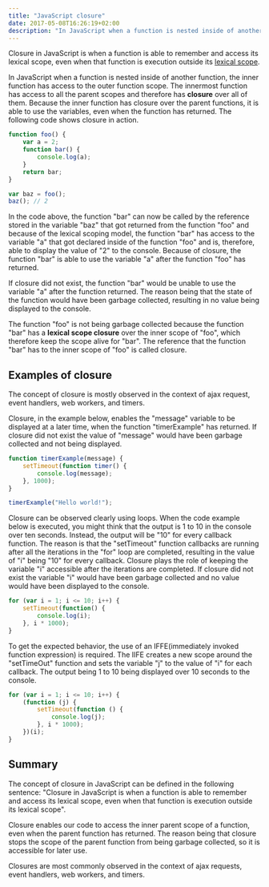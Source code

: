 ```yaml
---
title: "JavaScript closure"
date: 2017-05-08T16:26:19+02:00
description: "In JavaScript when a function is nested inside of another function, the inner function has access to the outer function scope. The innermost function has access to all the parent scopes and therefore has closure over all of them. Because the inner function has closure over the parent functions, it is able to use the variables, even when the function has returned."
---
```


Closure in JavaScript is when a function is able to remember and access its lexical scope, even when that function is execution outside its [lexical scope](/posts/javascript-lexical-scope).

In JavaScript when a function is nested inside of another function, the inner function has access to the outer function scope. The innermost function has access to all the parent scopes and therefore has **closure** over all of them. Because the inner function has closure over the parent functions, it is able to use the variables, even when the function has returned. The following code shows closure in action.

```js
function foo() {
    var a = 2;
    function bar() {
        console.log(a);
    }
    return bar;
}

var baz = foo();
baz(); // 2
```

In the code above, the function "bar" can now be called by the reference stored in the variable "baz" that got returned from the function "foo" and because of the lexical scoping model, the function "bar" has access to the variable "a" that got declared inside of the function "foo" and is, therefore, able to display the value of "2" to the console. Because of closure, the function "bar" is able to use the variable "a" after the function "foo" has returned.

If closure did not exist, the function "bar" would be unable to use the variable "a" after the function returned. The reason being that the state of the function would have been garbage collected, resulting in no value being displayed to the console.

The function "foo" is not being garbage collected because the function "bar" has a **lexical scope closure** over the inner scope of "foo", which therefore keep the scope alive for "bar". The reference that the function "bar" has to the inner scope of "foo" is called closure. 

## Examples of closure

The concept of closure is mostly observed in the context of ajax request, event handlers, web workers, and timers. 

Closure, in the example below, enables the "message" variable to be displayed at a later time, when the function "timerExample" has returned. If closure did not exist the value of "message" would have been garbage collected and not being displayed. 

```js
function timerExample(message) {
    setTimeout(function timer() {
        console.log(message);
    }, 1000);
}

timerExample("Hello world!");
```

Closure can be observed clearly using loops. When the code example below is executed, you might think that the output is 1 to 10 in the console over ten seconds. Instead, the output will be "10" for every callback function. The reason is that the "setTimeout" function callbacks are running after all the iterations in the "for" loop are completed, resulting in the value of "i" being "10" for every callback. Closure plays the role of keeping the variable "i" accessible after the iterations are completed. If closure did not exist the variable "i" would have been garbage collected and no value would have been displayed to the console.

```js
for (var i = 1; i <= 10; i++) {
    setTimeout(function() {
        console.log(i);
    }, i * 1000);
}
```

To get the expected behavior, the use of an IFFE(immediately invoked function expression) is required. The IIFE creates a new scope around the "setTimeOut" function and sets the variable "j" to the value of "i" for each callback. The output being 1 to 10 being displayed over 10 seconds to the console.

```js
for (var i = 1; i <= 10; i++) {
    (function (j) {
        setTimeout(function () {
            console.log(j);
        }, i * 1000);
    })(i);
}
```

## Summary

The concept of closure in JavaScript can be defined in the following sentence: "Closure in JavaScript is when a function is able to remember and access its lexical scope, even when that function is execution outside its lexical scope".

Closure enables our code to access the inner parent scope of a function, even when the parent function has returned. The reason being that closure stops the scope of the parent function from being garbage collected, so it is accessible for later use.

Closures are most commonly observed in the context of ajax requests, event handlers, web workers, and timers.
